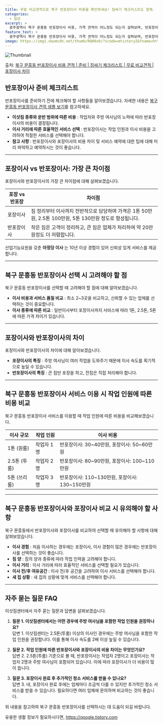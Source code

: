 ```yaml
---
title: 무료 비교견적으로 북구 반포장이사 비용을 확인하세요! 짐싸기 체크리스트도 함께.
categories:
  - 일상
excerpt: >
  광주광역시 북구 문흥동 반포장이사 비용, 가격 견적이 어느정도 되는지 살펴보며, 반포장이사를 준비함에 있어 짐싸기 준비 체크리스트가 무엇인지 보겠습니다. 마지막으로 포장이사와 차이점을 통해 무료 비교견적으로 어떤 것이 더 합리적인 선택인지 공유 드립니다.북구 문흥동 포장이사 견적 샘플 보기 👈 클릭북구 문흥동 포장이사 가격 살펴보기 👈 클릭북구 문흥동 반포장이사 평균 이사 비용평수북구 문흥동 평균 이사 비용원룸 이사9평 이하 (1톤)30만원~투룸/쓰리룸 이사16평 ~ 20평 (2.5톤)80만원~쓰리룸 이사21평 (5톤) ~110만원~우리집 무료 이사견적 받기 👈 클릭포장 vs 반포장: 가장 큰 차이점포장이사는 짐 정리부터 이사까지 전반적으로 담당하며 가격은 1톤 50만원, 2.5톤 100만원, 5톤..
feature_text: >
  광주광역시 북구 문흥동 반포장이사 비용, 가격 견적이 어느정도 되는지 살펴보며, 반포장이사를 준비함에 있어 짐싸기 준비 체크리스트가 무엇인지 보겠습니다. 마지막으로 포장이사와 차이점을 통해 무료 비교견적으로 어떤 것이 더 합리적인 선택인지 공유 드립니다.북구 문흥동 포장이사 견적 샘플 보기 👈 클릭북구 문흥동 포장이사 가격 살펴보기 👈 클릭북구 문흥동 반포장이사 평균 이사 비용평수북구 문흥동 평균 이사 비용원룸 이사9평 이하 (1톤)30만원~투룸/쓰리룸 이사16평 ~ 20평 (2.5톤)80만원~쓰리룸 이사21평 (5톤) ~110만원~우리집 무료 이사견적 받기 👈 클릭포장 vs 반포장: 가장 큰 차이점포장이사는 짐 정리부터 이사까지 전반적으로 담당하며 가격은 1톤 50만원, 2.5톤 100만원, 5톤..
image: https://img1.daumcdn.net/thumb/R800x0/?scode=mtistory2&fname=https%3A%2F%2Fblog.kakaocdn.net%2Fdn%2FWxqTX%2FbtsHcTEQsRz%2FDr0g8mXzNjPzJKKXm7odK1%2Fimg.webp
---
```


![Thumbnail](https://img1.daumcdn.net/thumb/R800x0/?scode=mtistory2&fname=https%3A%2F%2Fblog.kakaocdn.net%2Fdn%2FWxqTX%2FbtsHcTEQsRz%2FDr0g8mXzNjPzJKKXm7odK1%2Fimg.webp)

<p>출처: <a href="https://qoogle.tistory.com/9547" rel="dofollow">북구 문흥동 반포장이사 비용 견적 | 준비 | 짐싸기 체크리스트 | 무료 비교견적 | 포장이사 차이</a> </p>

## 반포장이사 준비 체크리스트

반포장이사를 준비하기 전에 체크해야 할 사항들을 알아보겠습니다. 자세한 내용은 [북구 문흥동 반포장이사 견적 샘플 보기](https://qoogle.tistory.com/9547)를 참고하세요.

  * **이삿짐 종류와 운반 범위에 따른 비용** : 작업자와 주방 여사님의 노력에 따라 반포장이사의 비용이 결정됩니다.
  * **이사 거리에 따른 효율적인 서비스 선택** : 반포장이사는 작업 인원과 이사 비용을 고려하여 적절한 서비스를 선택해야 합니다.
  * **참고 사항** : 반포장이사와 포장이사의 비용 차이 및 서비스 예약에 대한 팁에 대해 미리 파악하고 예약하시는 것이 좋습니다.

* * *

## 포장이사 vs 반포장이사: 가장 큰 차이점

포장이사와 반포장이사의 가장 큰 차이점에 대해 살펴보겠습니다.

**포장 vs 반포장** | **차이점**  
---|---  
포장이사 | 짐 정리부터 이사까지 전반적으로 담당하며 가격은 1톤 50만원, 2.5톤 100만원, 5톤 130만원 정도로 형성됩니다.  
반포장이사 | 작은 짐은 고객이 정리하고, 큰 짐은 업체가 처리하여 약 20만원정도 더 저렴합니다.  
  
산업기능요원을 갖춘 **아정당 이사** 는 10년 이상 경험이 있어 신뢰성 있게 서비스를 제공합니다.

* * *

## 북구 문흥동 반포장이사 선택 시 고려해야 할 점

북구 문흥동 반포장이사를 선택할 때 고려해야 할 점에 대해 알아보겠습니다.

  * **이사 비용과 서비스 품질 비교** : 최소 2~3곳을 비교하고, 신뢰할 수 있는 업체를 선택하는 것이 중요합니다.
  * **이사 종류에 따른 비교** : 일반이사부터 포장이사까지 서비스에 따라 1톤, 2.5톤, 5톤에 따른 가격 차이가 있습니다.

* * *

## 포장이사와 반포장이사의 차이

포장이사와 반포장이사의 차이에 대해 알아보겠습니다.

  * **포장이사의 특징** : 주방 여사님이 여러 작업을 도와주기 때문에 이사 속도를 획기적으로 높일 수 있습니다.
  * **반포장이사의 특징** : 큰 짐만 포장을 하고, 잔짐은 직접 처리해야 합니다.

* * *

## 북구 문흥동 반포장이사 서비스 이용 시 작업 인원에 따른 비용 비교

북구 문흥동 반포장이사 서비스를 이용할 때 작업 인원에 따른 비용을 비교해보겠습니다.

**이사 규모** | **작업 인원** | **이사 비용**  
---|---|---  
1톤 (원룸) | 작업자 1명 | 반포장이사: 30~40만원, 포장이사: 50~60만원  
2.5톤 (투룸) | 작업자 2명 | 반포장이사: 80~90만원, 포장이사: 100~110만원  
5톤 (쓰리룸) | 작업자 3명 | 반포장이사: 110~130만원, 포장이사: 130~150만원  
  
* * *

## 북구 문흥동 반포장이사와 포장이사 비교 시 유의해야 할 사항

북구 문흥동에서 반포장이사와 포장이사를 비교하여 선택할 때 유의해야 할 사항에 대해 살펴보았습니다.

  * **이사 경험** : 처음 이사하는 경우에는 포장이사, 이사 경험이 많은 경우에는 반포장이사를 선택하는 것이 좋습니다.
  * **짐 양** : 짐의 양과 종류에 따라 작업 인력을 고려해야 합니다.
  * **이사 거리** : 이사 거리에 따라 효율적인 서비스를 선택할 필요가 있습니다.
  * **이사 전/후 여유공간** : 이사 전/후 공간을 고려하여 이사 서비스를 선택해야 합니다.
  * **새 집 상황** : 새 집의 상황에 맞게 서비스를 선택해야 합니다.

* * *

## 자주 묻는 질문 FAQ

이삿짐센터에서 자주 묻는 질문과 답변을 살펴보겠습니다.

  1. **질문 1. 이삿짐센터에서는 어떤 경우에 주방 여사님을 포함한 작업 인원을 권장하나요?**   
답변 1. 이삿짐센터는 2.5톤(투룸) 이상의 이사인 경우에는 주방 여사님을 포함한 작업 인원을 권장합니다. 이를 통해 이사 속도를 2배
이상 높일 수 있습니다.

  2. **질문 2. 작업 인원에 따른 반포장이사와 포장이사의 비용 차이는 무엇인가요?**   
답변 2. 2.5톤(투룸) 기준으로 볼 때, 반포장이사는 작업자 2명이고 포장이사는 작업자 2명과 주방 여사님이 포함되어 있습니다. 이에
따라 포장이사가 더 비용이 많이 듭니다.

  3. **질문 3. 포장이사 완료 후 추가적인 청소 서비스를 받을 수 있나요?**   
답변 3. 네, 포장이사 완료 후에는 업체마다 조금씩 다를 수 있지만 추가적인 청소 서비스를 받을 수 있습니다. 필요하다면 여러 업체에
문의하며 비교하는 것이 좋습니다.

위 내용을 참고하여 북구 문흥동 반포장이사를 선택하시는 데 도움이 되길 바랍니다.



 

유용한 생활 정보가 필요하시다면, <a href="https://qoogle.tistory.com" rel="dofollow">https://qoogle.tistory.com</a>


